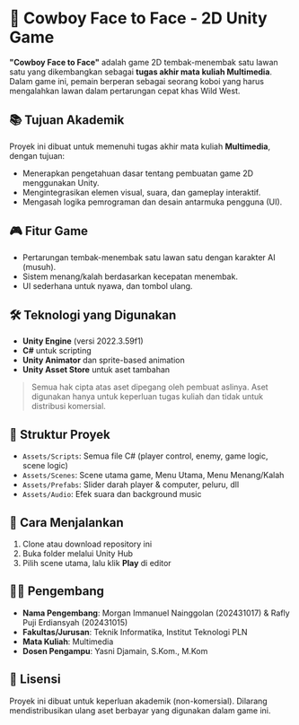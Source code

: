 # 🤠 Cowboy Face to Face - 2D Unity Game

**"Cowboy Face to Face"** adalah game 2D tembak-menembak satu lawan satu yang dikembangkan sebagai **tugas akhir mata kuliah Multimedia**. Dalam game ini, pemain berperan sebagai seorang koboi yang harus mengalahkan lawan dalam pertarungan cepat khas Wild West.

## 📚 Tujuan Akademik
Proyek ini dibuat untuk memenuhi tugas akhir mata kuliah **Multimedia**, dengan tujuan:
- Menerapkan pengetahuan dasar tentang pembuatan game 2D menggunakan Unity.
- Mengintegrasikan elemen visual, suara, dan gameplay interaktif.
- Mengasah logika pemrograman dan desain antarmuka pengguna (UI).

## 🎮 Fitur Game
- Pertarungan tembak-menembak satu lawan satu dengan karakter AI (musuh).
- Sistem menang/kalah berdasarkan kecepatan menembak.
- UI sederhana untuk nyawa, dan tombol ulang.

## 🛠️ Teknologi yang Digunakan
- **Unity Engine** (versi 2022.3.59f1)
- **C#** untuk scripting
- **Unity Animator** dan sprite-based animation
- **Unity Asset Store** untuk aset tambahan

> Semua hak cipta atas aset dipegang oleh pembuat aslinya. Aset digunakan hanya untuk keperluan tugas kuliah dan tidak untuk distribusi komersial.

## 📂 Struktur Proyek
- `Assets/Scripts`: Semua file C# (player control, enemy, game logic, scene logic)
- `Assets/Scenes`: Scene utama game, Menu Utama, Menu Menang/Kalah
- `Assets/Prefabs`: Slider darah player & computer, peluru, dll
- `Assets/Audio`: Efek suara dan background music

## 🚀 Cara Menjalankan
1. Clone atau download repository ini
2. Buka folder melalui Unity Hub
3. Pilih scene utama, lalu klik **Play** di editor

## 👨‍💻 Pengembang
- **Nama Pengembang**: Morgan Immanuel Nainggolan (202431017) & Rafly Puji Erdiansyah (202431015)
- **Fakultas/Jurusan**: Teknik Informatika, Institut Teknologi PLN
- **Mata Kuliah**: Multimedia
- **Dosen Pengampu**: Yasni Djamain, S.Kom., M.Kom

## 📄 Lisensi
Proyek ini dibuat untuk keperluan akademik (non-komersial). Dilarang mendistribusikan ulang aset berbayar yang digunakan dalam game ini.
